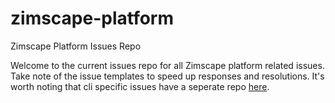 # zimscape-platform
Zimscape Platform Issues Repo

Welcome to the current issues repo for all Zimscape platform related issues. Take note of the issue templates to 
speed up responses and resolutions. It's worth noting that cli specific issues have a seperate repo 
[here](https://github.com/zimscape/zimscape-cli).
